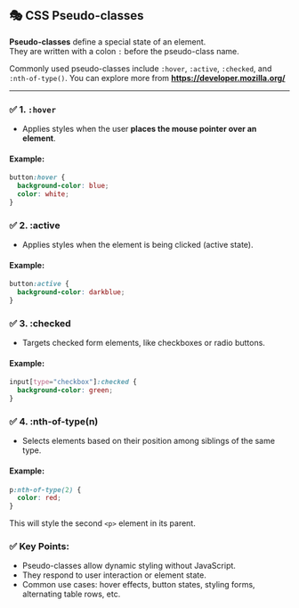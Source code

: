 ## 🎭 CSS Pseudo-classes

**Pseudo-classes** define a special state of an element.  
They are written with a colon `:` before the pseudo-class name.

Commonly used pseudo-classes include `:hover`, `:active`, `:checked`, and `:nth-of-type()`.
You can explore more from **https://developer.mozilla.org/**

---

### ✅ 1. `:hover`
- Applies styles when the user **places the mouse pointer over an element**.

#### Example:
```css
button:hover {
  background-color: blue;
  color: white;
}
```
### ✅ 2. :active
- Applies styles when the element is being clicked (active state).

#### Example:
```css
button:active {
  background-color: darkblue;
}
```
### ✅ 3. :checked
- Targets checked form elements, like checkboxes or radio buttons.

#### Example:
```css
input[type="checkbox"]:checked {
  background-color: green;
}
```
### ✅ 4. :nth-of-type(n)
- Selects elements based on their position among siblings of the same type.

#### Example:
```css
p:nth-of-type(2) {
  color: red;
}
```
This will style the second `<p>` element in its parent.

### ✅ Key Points:
- Pseudo-classes allow dynamic styling without JavaScript.
- They respond to user interaction or element state.
- Common use cases: hover effects, button states, styling forms, alternating table rows, etc.
